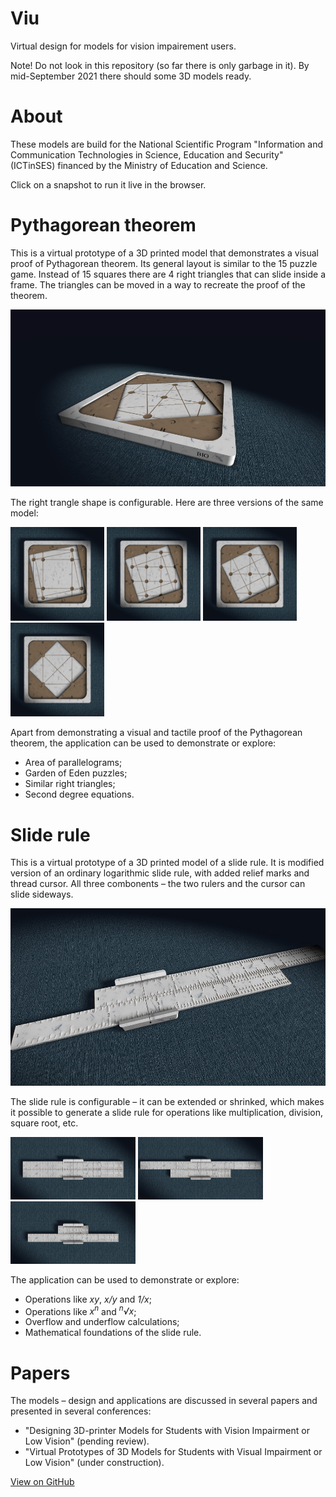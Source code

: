 # Viu
Virtual design for models for vision impairement users.

Note! Do not look in this repository (so far there is only
garbage in it). By mid-September 2021 there should some
3D models ready.

# About

These models are build for the National Scientific Program
"Information and Communication Technologies in Science,
Education and Security" (ICTinSES) financed by the Ministry
of Education and Science.

Click on a snapshot to run it live in the browser.


# Pythagorean theorem

This is a virtual prototype of a 3D printed model that demonstrates
a visual proof of Pythagorean theorem. Its general layout is similar
to the 15 puzzle game. Instead of 15 squares there are 4 right
triangles that can slide inside a frame. The triangles can be moved
in a way to recreate the proof of the theorem.

[<img src="model-pytha/snapshots/snapshot1.jpg">](https://boytchev.github.io/viu/model-pytha/index.html)

The right trangle shape is configurable. Here are three versions of the same model:

[<img src="model-pytha/snapshots/snapshot2.jpg" width="150">](https://boytchev.github.io/viu/model-pytha/index.html?a=10)
[<img src="model-pytha/snapshots/snapshot3.jpg" width="150">](https://boytchev.github.io/viu/model-pytha/index.html?a=15)
[<img src="model-pytha/snapshots/snapshot4.jpg" width="150">](https://boytchev.github.io/viu/model-pytha/index.html?a=20)
[<img src="model-pytha/snapshots/snapshot5.jpg" width="150">](https://boytchev.github.io/viu/model-pytha/index.html?a=30)

Apart from demonstrating a visual and tactile proof of the Pythagorean theorem,
the application can be used to demonstrate or explore:

- Area of parallelograms;
- Garden of Eden puzzles;
- Similar right triangles;    
- Second degree equations.


# Slide rule

This is a virtual prototype of a 3D printed model of a slide rule.
It is modified version of an ordinary logarithmic slide rule, with
added relief marks and thread cursor. All three combonents &ndash;
the two rulers and the cursor can slide sideways.

[<img src="model-ruler/snapshots/snapshot1.jpg">](https://boytchev.github.io/viu/model-ruler/index.html)

The slide rule is configurable &ndash; it can be extended or shrinked,
which makes it possible to generate a slide rule for operations like
multiplication, division, square root, etc.

[<img src="model-ruler/snapshots/snapshot2.jpg" width="200">](https://boytchev.github.io/viu/model-ruler/index.html?a=1&b=1)
[<img src="model-ruler/snapshots/snapshot3.jpg" width="200">](https://boytchev.github.io/viu/model-ruler/index.html?a=1.2&b=0.6)
[<img src="model-ruler/snapshots/snapshot4.jpg" width="200">](https://boytchev.github.io/viu/model-ruler/index.html?a=0.3&b=0.9)

The application can be used to demonstrate or explore:

- Operations like <em>xy</em>, <em>x/y</em> and <em>1/x</em>;
- Operations like <em>x<sup>n</sup></em> and <em><sup>n</sup>√x</em>;
- Overflow and underflow calculations;
- Mathematical foundations of the slide rule.


# Papers

The models &ndash; design and applications are discussed in several papers and presented in several conferences:

- "Designing 3D-printer Models for Students with Vision Impairment or Low Vision" (pending review).
- "Virtual Prototypes of 3D Models for Students with Visual Impairment or Low Vision" (under construction).

<a href="https://github.com/boytchev/viu">View on GitHub</a>

